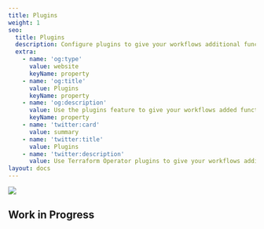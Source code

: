 ```yaml
---
title: Plugins
weight: 1
seo:
  title: Plugins
  description: Configure plugins to give your workflows additional functionality
  extra:
    - name: 'og:type'
      value: website
      keyName: property
    - name: 'og:title'
      value: Plugins
      keyName: property
    - name: 'og:description'
      value: Use the plugins feature to give your workflows added functionality
      keyName: property
    - name: 'twitter:card'
      value: summary
    - name: 'twitter:title'
      value: Plugins
    - name: 'twitter:description'
      value: Use Terraform Operator plugins to give your workflows additional functionality!
layout: docs
---
```


<img src="https://sbcfire.org/wp-content/uploads/sites/46/2020/11/urban_search_rescue-icon-300x250.png"></img>
## Work in Progress